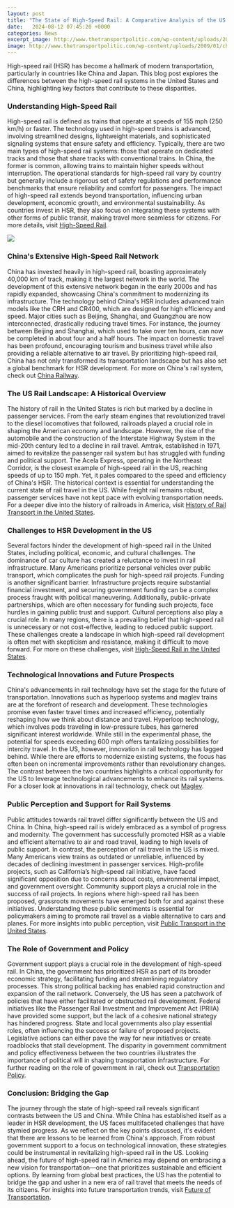 ```yaml
---
layout: post
title: "The State of High-Speed Rail: A Comparative Analysis of the US and China"
date:   2024-08-12 07:45:20 +0000
categories: News
excerpt_image: http://www.thetransportpolitic.com/wp-content/uploads/2009/01/china-hsr-comparison-2.jpg
image: http://www.thetransportpolitic.com/wp-content/uploads/2009/01/china-hsr-comparison-2.jpg
---
```


High-speed rail (HSR) has become a hallmark of modern transportation, particularly in countries like China and Japan. This blog post explores the differences between the high-speed rail systems in the United States and China, highlighting key factors that contribute to these disparities.
### Understanding High-Speed Rail
High-speed rail is defined as trains that operate at speeds of 155 mph (250 km/h) or faster. The technology used in high-speed trains is advanced, involving streamlined designs, lightweight materials, and sophisticated signaling systems that ensure safety and efficiency. 
Typically, there are two main types of high-speed rail systems: those that operate on dedicated tracks and those that share tracks with conventional trains. In China, the former is common, allowing trains to maintain higher speeds without interruption. The operational standards for high-speed rail vary by country but generally include a rigorous set of safety regulations and performance benchmarks that ensure reliability and comfort for passengers. 
The impact of high-speed rail extends beyond transportation, influencing urban development, economic growth, and environmental sustainability. As countries invest in HSR, they also focus on integrating these systems with other forms of public transit, making travel more seamless for citizens. For more details, visit [High-Speed Rail](https://us.edu.vn/en/High-speed_rail).

![](http://www.thetransportpolitic.com/wp-content/uploads/2009/01/china-hsr-comparison-2.jpg)
### China's Extensive High-Speed Rail Network
China has invested heavily in high-speed rail, boasting approximately 40,000 km of track, making it the largest network in the world. The development of this extensive network began in the early 2000s and has rapidly expanded, showcasing China's commitment to modernizing its infrastructure.
The technology behind China's HSR includes advanced train models like the CRH and CR400, which are designed for high efficiency and speed. Major cities such as Beijing, Shanghai, and Guangzhou are now interconnected, drastically reducing travel times. For instance, the journey between Beijing and Shanghai, which used to take over ten hours, can now be completed in about four and a half hours.
The impact on domestic travel has been profound, encouraging tourism and business travel while also providing a reliable alternative to air travel. By prioritizing high-speed rail, China has not only transformed its transportation landscape but has also set a global benchmark for HSR development. For more on China's rail system, check out [China Railway](https://us.edu.vn/en/China_Railway).
### The US Rail Landscape: A Historical Overview
The history of rail in the United States is rich but marked by a decline in passenger services. From the early steam engines that revolutionized travel to the diesel locomotives that followed, railroads played a crucial role in shaping the American economy and landscape.
However, the rise of the automobile and the construction of the Interstate Highway System in the mid-20th century led to a decline in rail travel. Amtrak, established in 1971, aimed to revitalize the passenger rail system but has struggled with funding and political support. The Acela Express, operating in the Northeast Corridor, is the closest example of high-speed rail in the US, reaching speeds of up to 150 mph. Yet, it pales compared to the speed and efficiency of China's HSR.
The historical context is essential for understanding the current state of rail travel in the US. While freight rail remains robust, passenger services have not kept pace with evolving transportation needs. For a deeper dive into the history of railroads in America, visit [History of Rail Transport in the United States](https://us.edu.vn/en/History_of_rail_transport_in_the_United_States).
### Challenges to HSR Development in the US
Several factors hinder the development of high-speed rail in the United States, including political, economic, and cultural challenges. The dominance of car culture has created a reluctance to invest in rail infrastructure. Many Americans prioritize personal vehicles over public transport, which complicates the push for high-speed rail projects.
Funding is another significant barrier. Infrastructure projects require substantial financial investment, and securing government funding can be a complex process fraught with political maneuvering. Additionally, public-private partnerships, which are often necessary for funding such projects, face hurdles in gaining public trust and support.
Cultural perceptions also play a crucial role. In many regions, there is a prevailing belief that high-speed rail is unnecessary or not cost-effective, leading to reduced public support. These challenges create a landscape in which high-speed rail development is often met with skepticism and resistance, making it difficult to move forward. For more on these challenges, visit [High-Speed Rail in the United States](https://us.edu.vn/en/High-speed_rail_in_the_United_States).
### Technological Innovations and Future Prospects
China's advancements in rail technology have set the stage for the future of transportation. Innovations such as hyperloop systems and maglev trains are at the forefront of research and development. These technologies promise even faster travel times and increased efficiency, potentially reshaping how we think about distance and travel.
Hyperloop technology, which involves pods traveling in low-pressure tubes, has garnered significant interest worldwide. While still in the experimental phase, the potential for speeds exceeding 600 mph offers tantalizing possibilities for intercity travel.
In the US, however, innovation in rail technology has lagged behind. While there are efforts to modernize existing systems, the focus has often been on incremental improvements rather than revolutionary changes. The contrast between the two countries highlights a critical opportunity for the US to leverage technological advancements to enhance its rail systems. For a closer look at innovations in rail technology, check out [Maglev](https://us.edu.vn/en/Maglev).
### Public Perception and Support for Rail Systems
Public attitudes towards rail travel differ significantly between the US and China. In China, high-speed rail is widely embraced as a symbol of progress and modernity. The government has successfully promoted HSR as a viable and efficient alternative to air and road travel, leading to high levels of public support.
In contrast, the perception of rail travel in the US is mixed. Many Americans view trains as outdated or unreliable, influenced by decades of declining investment in passenger services. High-profile projects, such as California’s high-speed rail initiative, have faced significant opposition due to concerns about costs, environmental impact, and government oversight.
Community support plays a crucial role in the success of rail projects. In regions where high-speed rail has been proposed, grassroots movements have emerged both for and against these initiatives. Understanding these public sentiments is essential for policymakers aiming to promote rail travel as a viable alternative to cars and planes. For more insights into public perception, visit [Public Transport in the United States](https://us.edu.vn/en/Public_transport_in_the_United_States).
### The Role of Government and Policy
Government support plays a crucial role in the development of high-speed rail. In China, the government has prioritized HSR as part of its broader economic strategy, facilitating funding and streamlining regulatory processes. This strong political backing has enabled rapid construction and expansion of the rail network.
Conversely, the US has seen a patchwork of policies that have either facilitated or obstructed rail development. Federal initiatives like the Passenger Rail Investment and Improvement Act (PRIIA) have provided some support, but the lack of a cohesive national strategy has hindered progress. 
State and local governments also play essential roles, often influencing the success or failure of proposed projects. Legislative actions can either pave the way for new initiatives or create roadblocks that stall development. The disparity in government commitment and policy effectiveness between the two countries illustrates the importance of political will in shaping transportation infrastructure. For further reading on the role of government in rail, check out [Transportation Policy](https://us.edu.vn/en/Transportation_policy).
### Conclusion: Bridging the Gap
The journey through the state of high-speed rail reveals significant contrasts between the US and China. While China has established itself as a leader in HSR development, the US faces multifaceted challenges that have stymied progress. 
As we reflect on the key points discussed, it's evident that there are lessons to be learned from China's approach. From robust government support to a focus on technological innovation, these strategies could be instrumental in revitalizing high-speed rail in the US.
Looking ahead, the future of high-speed rail in America may depend on embracing a new vision for transportation—one that prioritizes sustainable and efficient options. By learning from global best practices, the US has the potential to bridge the gap and usher in a new era of rail travel that meets the needs of its citizens. For insights into future transportation trends, visit [Future of Transportation](https://us.edu.vn/en/Future_of_transportation).